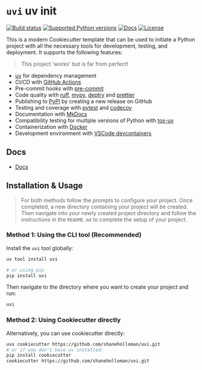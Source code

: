 # `uvi` uv init

[![Build status](https://img.shields.io/github/actions/workflow/status/shaneholloman/uvi/main.yml?branch=main)](https://github.com/shaneholloman/uvi/actions/workflows/main.yml?query=branch%3Amain)
[![Supported Python versions](https://img.shields.io/badge/python-3.10_%7C_3.11_%7C_3.12_%7C_3.13-blue?labelColor=grey&color=blue)](https://github.com/shaneholloman/uvi/blob/main/pyproject.toml)
[![Docs](https://img.shields.io/badge/docs-gh--pages-blue)](https://shaneholloman.github.io/uvi/)
[![License](https://img.shields.io/github/license/shaneholloman/uvi)](https://img.shields.io/github/license/shaneholloman/uvi)

This is a modern Cookiecutter template that can be used to initiate a Python project with all the necessary tools for development, testing, and deployment. It supports the following features:

> This project 'works' but is far from perfect!

- [uv](https://docs.astral.sh/uv/) for dependency management
- CI/CD with [GitHub Actions](https://github.com/features/actions)
- Pre-commit hooks with [pre-commit](https://pre-commit.com/)
- Code quality with [ruff](https://github.com/charliermarsh/ruff), [mypy](https://mypy.readthedocs.io/en/stable/), [deptry](https://github.com/shaneholloman/deptry/) and [prettier](https://prettier.io/)
- Publishing to [PyPI](https://pypi.org) by creating a new release on GitHub
- Testing and coverage with [pytest](https://docs.pytest.org/en/7.1.x/) and [codecov](https://about.codecov.io/)
- Documentation with [MkDocs](https://www.mkdocs.org/)
- Compatibility testing for multiple versions of Python with [tox-uv](https://github.com/tox-dev/tox-uv)
- Containerization with [Docker](https://www.docker.com/)
- Development environment with [VSCode devcontainers](https://code.visualstudio.com/docs/devcontainers/containers)

## Docs

- [Docs](https://shaneholloman.github.io/uvi/)

## Installation & Usage

> For both methods follow the prompts to configure your project. Once completed, a new directory containing your project will be created. Then navigate into your newly created project directory and follow the instructions in the `README.md` to complete the setup of your project.

### Method 1: Using the CLI tool (Recommended)

Install the `uvi` tool globally:

```bash
uv tool install uvi
```

```bash
# or using pip
pip install uvi
```

Then navigate to the directory where you want to create your project and run:

```bash
uvi
```

### Method 2: Using Cookiecutter directly

Alternatively, you can use cookiecutter directly:

```bash
uvx cookiecutter https://github.com/shaneholloman/uvi.git
# or if you don't have uv installed:
pip install cookiecutter
cookiecutter https://github.com/shaneholloman/uvi.git
```
